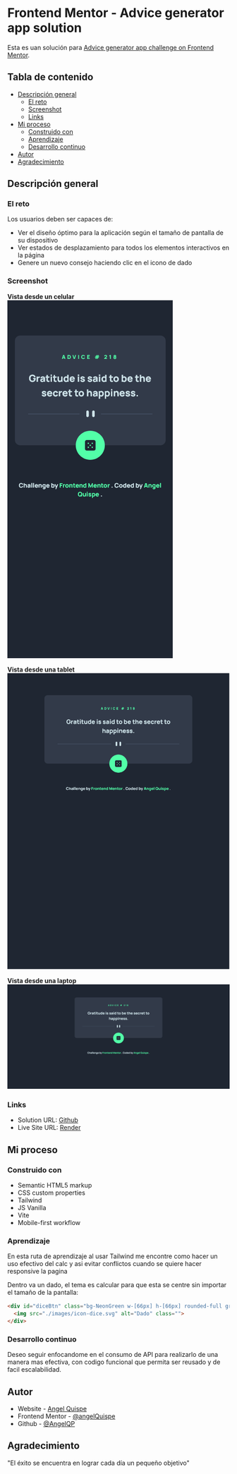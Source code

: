 # Frontend Mentor - Advice generator app solution

Esta es uan solución para [Advice generator app challenge on Frontend Mentor](https://www.frontendmentor.io/challenges/advice-generator-app-QdUG-13db).

## Tabla de contenido

- [Descripción general](#descripción-general)
  - [El reto](#el-reto)
  - [Screenshot](#screenshot)
  - [Links](#links)
- [Mi proceso](#mi-proceso)
  - [Construido con](#construido-con)
  - [Aprendizaje](#aprendizaje)
  - [Desarrollo continuo](#desarrollo-continuo)
- [Autor](#autor)
- [Agradecimiento](#agradecimiento)


## Descripción general

### El reto

Los usuarios deben ser capaces de:

- Ver el diseño óptimo para la aplicación según el tamaño de pantalla de su dispositivo
- Ver estados de desplazamiento para todos los elementos interactivos en la página
- Genere un nuevo consejo haciendo clic en el icono de dado

### Screenshot

**Vista desde un celular**
![](./design/vistas/vista-phone.png)

**Vista desde una tablet**
![](./design/vistas/vista-tablet.png)

**Vista desde una laptop**
![](./design/vistas/vista-desktop.png)


### Links

- Solution URL: [Github](https://github.com/AngelQP/AngelQP.github.io-Reto-Frontend-2)
- Live Site URL: [Render](https://your-live-site-url.com)

## Mi proceso

### Construido con

- Semantic HTML5 markup
- CSS custom properties
- Tailwind
- JS Vanilla
- Vite
- Mobile-first workflow

### Aprendizaje

En esta ruta de aprendizaje al usar Tailwind me encontre como hacer un uso efectivo del calc y asi evitar conflictos cuando se quiere hacer responsive la pagina

Dentro va un dado, el tema es calcular para que esta se centre sin importar el tamaño de la pantalla:

```html
<div id="diceBtn" class="bg-NeonGreen w-[66px] h-[66px] rounded-full grid place-content-center absolute left-[calc(50%-33px)] bottom-[-33px] cursor-pointer hover:drop-shadow-[0_0_16px_hsl(150,100%,66%)]">
  <img src="./images/icon-dice.svg" alt="Dado" class="">
</div>
```

### Desarrollo continuo

Deseo seguir enfocandome en el consumo de API para realizarlo de una manera mas efectiva, con codigo funcional que permita ser reusado y de facil escalabilidad.

## Autor

- Website - [Angel Quispe](https://angel-qp-github-io.vercel.app/)
- Frontend Mentor - [@angelQuispe](https://www.frontendmentor.io/profile/AngelQP)
- Github - [@AngelQP](https://github.com/AngelQP)

## Agradecimiento

"El éxito se encuentra en lograr cada día un pequeño objetivo"

